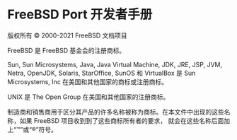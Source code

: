 # FreeBSD Port 开发者手册

版权所有 © 2000-2021 FreeBSD 文档项目

FreeBSD 是 FreeBSD 基金会的注册商标。

Sun, Sun Microsystems, Java, Java Virtual Machine, JDK, JRE, JSP, JVM, Netra, OpenJDK, Solaris, StarOffice, SunOS 和 VirtualBox 是 Sun Microsystems, Inc 在美国和其他国家的商标或注册商标。

UNIX 是 The Open Group 在美国和其他国家的注册商标。

制造商和销售商用于区分其产品的许多名称被称为商标。在本文件中出现的这些名称，如果 FreeBSD 项目收到到了这些商标所有者的要求， 就会在这些名称后面加上“™”或“®”符号。


